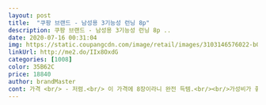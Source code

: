 ```yaml
---
layout: post 
title:  "쿠팡 브랜드 - 남성용 3기능성 런닝 8p" 
description: 쿠팡 브랜드 - 남성용 3기능성 런닝 8p ..
date: 2020-07-16 00:31:04 
img: https://static.coupangcdn.com/image/retail/images/3103146576022-b0d691ca-5ca6-4592-bbf7-b4e1691b96d0.jpg 
linkUrl: http://me2.do/IIx8OxdG 
categories: [1008] 
color: 35B62C 
price: 18840 
author: brandMaster 
cont: 가격 <br/> - 저렴.<br/> 이 가격에 8장이라니 완전 득템.<br/><br/>가성비가 좋아요<br/>그냥 입으라고 했어요 ㅋ<br/>기장도 길고 다 좋은데<br/>낡으면 꼬질꼬질 후줄근해 보여서<br/>누래지고 꼬질꼬질해지잖아요.<br/><br/>다만 남편이 길이가 좀 길어서<br/>런닝은 얇고 착용감 좋으면 장땡.<br/><br/>면 두께가 얇아요<br/>몸에 착 감기고 착용감 좋음.<br/> 흡수력 좋음.<br/><br/>바꾸니 속이 다 후련하네요 ㅎ<br/>배송 <br/> - 로켓배송 굿!<br/>보통 런닝이랑 똑같아요.<br/><br/>불편하다고 하네요.<br/><br/>상품 <br/> - 막 부드럽고 실크처럼 찰랑거리는 재질은 아님.<br/><br/> 
---
```

 